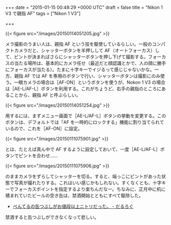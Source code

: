 
+++
date = "2015-01-15 00:48:29 +0000 UTC"
draft = false
title = "Nikon 1 V3 で親指 AF"
tags = ["Nikon 1 V3"]

+++


{{< figure src="/images/20150114051205.jpg"  >}}

メラ撮影のうまい人は、親指 AF という技を駆使しているらしい。一般のコンパクトカメラだと、シャッターボタンを半押しして AF（オートフォーカス）して、ピントが決まればさらにシャッターボタンを押し下げて撮影する。フォーカスの当たる場所は、基本的にカメラ任せ（最近だと顔認識とかで、人の顔に勝手にフォーカスが当たる）。たまに十字キーでイジるって感じじゃないかな。一方、親指 AF では AF を専用のボタンで行い、シャッターボタンは撮影にのみ使う。一眼カメラの場合は［AF-ON］というボタンを使うが、Nokon 1 V3 の場合は［AE-L/AF-L］ボタンを利用する。これがちょうど、右手の親指のところにあることから、親指 AF と呼ぶらしい。

{{< figure src="/images/20150114051254.jpg"  >}}

用するには、まずメニュー画面で［AE-L/AF-L］ボタンの挙動を変更する。このボタンは、デフォルトでは「AF を一時的にロックする」機能に割り当てられているので、これを［AF-ON］に設定。<br/>


{{< figure src="/images/20150111075901.jpg"  >}}

とは、たとえば真ん中で AF するように設定しておいて、一度［AE-L/AF-L］ボタンでピントを合わせ……

{{< figure src="/images/20150111075906.jpg"  >}}

のままカメラをずらしてシャッターを切る。すると、端っこにピントがあった状態で写真が撮れたりする。これはいい感じかもしれない。すくなくとも、十字キーでフォーカスポイントを指定するより楽ちんだなー。ちなみに、正月中に机に積まれていたビールの空き缶は、禁酒開始とともにすべて駆除した。

<ul>
<li><a href="https://blog.daruyanagi.jp/entry/2014/03/15/232343">ぺんてるの缶つぶしがお値段以上ニトリだった。 - だるろぐ</a></li>
</ul>禁酒すると缶つぶしができなくなって悲しい。


